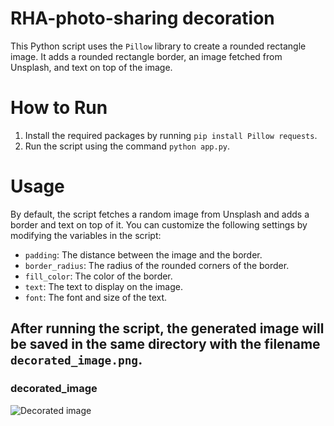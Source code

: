 # RHA-photo-sharing decoration

This Python script uses the `Pillow` library to create a rounded rectangle image. It adds a rounded rectangle border, an image fetched from Unsplash, and text on top of the image.

# How to Run

1. Install the required packages by running `pip install Pillow requests`.
2. Run the script using the command `python app.py`.

# Usage

By default, the script fetches a random image from Unsplash and adds a border and text on top of it. You can customize the following settings by modifying the variables in the script:

- `padding`: The distance between the image and the border.
- `border_radius`: The radius of the rounded corners of the border.
- `fill_color`: The color of the border.
- `text`: The text to display on the image.
- `font`: The font and size of the text.

After running the script, the generated image will be saved in the same directory with the filename `decorated_image.png`.
--- 
### decorated_image
![Decorated image]("decorated_image.png")

